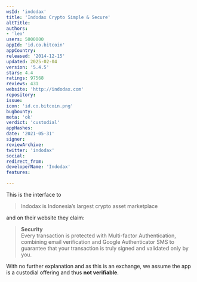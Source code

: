 ```yaml
---
wsId: 'indodax'
title: 'Indodax Crypto Simple & Secure'
altTitle: 
authors:
- 'leo'
users: 5000000
appId: 'id.co.bitcoin'
appCountry: 
released: '2014-12-15'
updated: 2025-02-04
version: '5.4.5'
stars: 4.4
ratings: 97568
reviews: 431
website: 'http://indodax.com'
repository: 
issue: 
icon: 'id.co.bitcoin.png'
bugbounty: 
meta: 'ok'
verdict: 'custodial'
appHashes: 
date: '2021-05-31'
signer: 
reviewArchive: 
twitter: 'indodax'
social: 
redirect_from: 
developerName: 'Indodax'
features: 

---
```


This is the interface to

> Indodax is Indonesia’s largest crypto asset marketplace

and on their website they claim:

> **Security**<br>
  Every transaction is protected with Multi-factor Authentication, combining
  email verification and Google Authenticator SMS to guarantee that your
  transaction is truly signed and validated only by you.

With no further explanation and as this is an exchange, we assume the app is a
custodial offering and thus **not verifiable**.